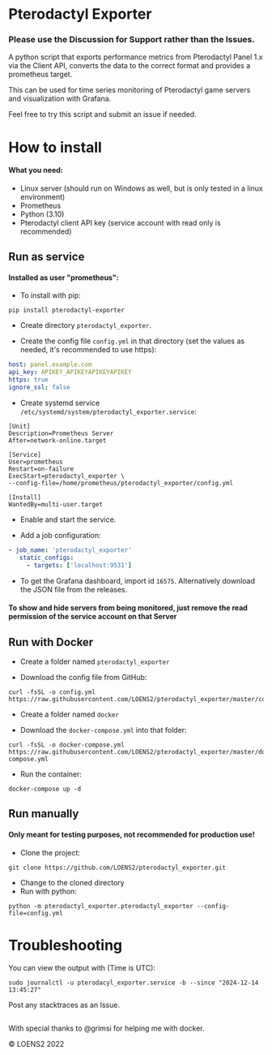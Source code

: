 # Pterodactyl Exporter

### Please use the Discussion for Support rather than the Issues.

A python script that exports performance metrics from Pterodactyl Panel 1.x via the Client API, converts the data to the correct format and provides a prometheus target.

This can be used for time series monitoring of Pterodactyl game servers and visualization with Grafana.

Feel free to try this script and submit an issue if needed.

# How to install

#### What you need:

 * Linux server (should run on Windows as well, but is only tested in a linux environment)
 * Prometheus
 * Python (3.10)
 * Pterodactyl client API key (service account with read only is recommended)

## Run as service

#### Installed as user "prometheus":

 - To install with pip:
```
pip install pterodactyl-exporter
```
 - Create directory `pterodactyl_exporter`.
 
 - Create the config file `config.yml` in that directory (set the values as needed, it's recommended to use https):
 
 ```yml
host: panel.example.com
api_key: APIKEY_APIKEYAPIKEYAPIKEY
https: true
ignore_ssl: false
 ```

 - Create systemd service `/etc/systemd/system/pterodactyl_exporter.service`:
```
[Unit]
Description=Prometheus Server
After=network-online.target

[Service]
User=prometheus
Restart=on-failure
ExecStart=pterodactyl_exporter \
--config-file=/home/prometheus/pterodactyl_exporter/config.yml

[Install]
WantedBy=multi-user.target
```

 - Enable and start the service.
 
 - Add a job configuration:
 
 ```yml
 - job_name: 'pterodactyl_exporter'
    static_configs:
      - targets: ['localhost:9531']

 ```

 - To get the Grafana dashboard, import id `16575`. Alternatively download the JSON file from the releases.
 
 #### To show and hide servers from being monitored, just remove the read permission of the service account on that Server
 
## Run with Docker

 - Create a folder named `pterodactyl_exporter`
 
 - Download the config file from GitHub:
 ```
 curl -fsSL -o config.yml https://raw.githubusercontent.com/LOENS2/pterodactyl_exporter/master/config.yml
 ```
 - Create a folder named `docker`
 
 - Download the `docker-compose.yml` into that folder:
 ```
 curl -fsSL -o docker-compose.yml https://raw.githubusercontent.com/LOENS2/pterodactyl_exporter/master/docker/docker-compose.yml
 ```
 - Run the container:
 ```
 docker-compose up -d
 ```
 
## Run manually

#### Only meant for testing purposes, not recommended for production use!

 - Clone the project:
```
git clone https://github.com/LOENS2/pterodactyl_exporter.git
```
 - Change to the cloned directory
 - Run with python:
```
python -m pterodactyl_exporter.pterodactyl_exporter --config-file=config.yml
```

# Troubleshooting

You can view the output with (Time is UTC):

```
sudo journalctl -u pterodacyl_exporter.service -b --since "2024-12-14 13:45:27"
```

Post any stacktraces as an Issue.

##

With special thanks to @grimsi for helping me with docker.

&copy; LOENS2 2022
